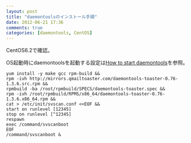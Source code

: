 ```yaml
---
layout: post
title: "daemontoolsのインストール手順"
date: 2012-06-21 17:36
comments: true
categories: [daemontools, CentOS]
---
```

CentOS6.2で確認。

OS起動時にdaemontoolsを起動する設定は[How to start daemontools](http://cr.yp.to/daemontools/start.html)を参照。

```
yum install -y make gcc rpm-build &&
rpm -ivh http://mirrors.qmailtoaster.com/daemontools-toaster-0.76-1.3.6.src.rpm &&
rpmbuild -ba /root/rpmbuild/SPECS/daemontools-toaster.spec &&
rpm -ivh /root/rpmbuild/RPMS/x86_64/daemontools-toaster-0.76-1.3.6.x86_64.rpm &&
cat > /etc/init/svscan.conf <<EOF &&
start on runlevel [12345]
stop on runlevel [^12345]
respawn
exec /command/svscanboot
EOF
/command/svscanboot &
```

